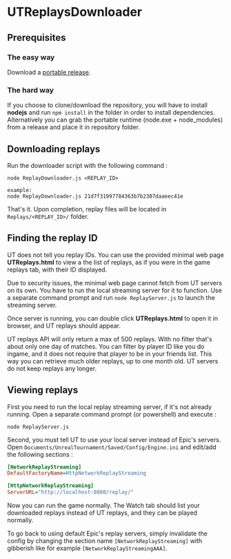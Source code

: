 # UTReplaysDownloader

## Prerequisites

### The easy way
Download a [portable release](https://github.com/UT4-BTDevTeam/UTReplaysDownloader/releases).

### The hard way
If you choose to clone/download the repository, you will have to install **nodejs** and run `npm install` in the folder in order to install dependencies. Alternatively you can grab the portable runtime (node.exe + node_modules) from a release and place it in repository folder.

## Downloading replays

Run the downloader script with the following command :
```
node ReplayDownloader.js <REPLAY_ID>

example:
node ReplayDownloader.js 21d7f31997784363b7b2307daaeec41e
```

That's it. Upon completion, replay files will be located in `Replays/<REPLAY_ID>/` folder.

## Finding the replay ID

UT does not tell you replay IDs.
You can use the provided minimal web page **UTReplays.html** to view a the list of replays, as if you were in the game replays tab, with their ID displayed.

Due to security issues, the minimal web page cannot fetch from UT servers on its own. You have to run the local streaming server for it to function. Use a separate command prompt and run `node ReplayServer.js` to launch the streaming server.

Once server is running, you can double click **UTReplays.html** to open it in browser, and UT replays should appear.

UT replays API will only return a max of 500 replays. With no filter that's about only one day of matches.
You can filter by player ID like you do ingame, and it does not require that player to be in your friends list. This way you can retrieve much older replays, up to one month old. UT servers do not keep replays any longer.

## Viewing replays

First you need to run the local replay streaming server, if it's not already running. Open a separate command prompt (or powershell) and execute :
```
node ReplayServer.js
```
Second, you must tell UT to use your local server instead of Epic's servers. Open `Documents/UnrealTournament/Saved/Config/Engine.ini` and edit/add the following sections :
```ini
[NetworkReplayStreaming]
DefaultFactoryName=HttpNetworkReplayStreaming

[HttpNetworkReplayStreaming]
ServerURL="http://localhost:8080/replay/"
```
Now you can run the game normally. The Watch tab should list your downloaded replays instead of UT replays, and they can be played normally.

To go back to using default Epic's replay servers, simply invalidate the config by changing the section name `[NetworkReplayStreaming]` with gibberish like for example `[NetworkReplayStreamingAAA]`.

